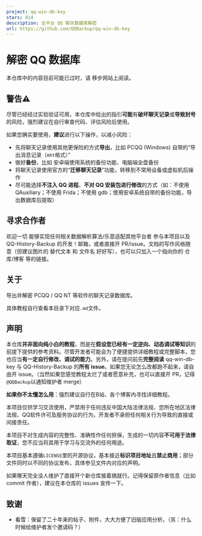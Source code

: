 ```yaml
---
project: qq-win-db-key
stars: 814
description: 全平台 QQ 聊天数据库解密
url: https://github.com/QQBackup/qq-win-db-key
---
```


解密 QQ 数据库
=========

本仓库中的内容目前可能已过时，请 移步网站上阅读。

警告⚠
---

尽管已经经过实验验证可用，本仓库中给出的指引**可能**有**破坏聊天记录**或**导致封号**的风险，强烈建议在自行审查代码、评估风险后使用。

如果您确实要使用，**建议**进行以下操作，以减小风险：

-   先将聊天记录使用其他更保险的方式**导出**，比如 PCQQ (Windows) 自带的“导出消息记录（`mht`格式）”
-   做好**备份**，比如 安卓端使用系统的备份功能、电脑端全盘备份
-   将聊天记录使用官方的“**迁移聊天记录**”功能，转移到不常用设备或虚拟机后操作
-   尽可能选择**不注入 QQ 进程**、**不对 QQ 安装包进行修改**的方式（如：不使用 QAuxiliary；不使用 Frida；不使用 gdb；使用安卓系统自带的备份功能，导出数据库后提取）

寻求合作者
-----

欢迎一切 能够实现任何相关数据解析算法/乐意适配其他平台者 参与本项目以及 QQ-History-Backup 的开发！邮箱，或者直接开 PR/issue。文档的写作风格随意（但建议图片的 替代文本 和 文件名 好好写），也可以只加入一个指向你的 仓库/博客 等的链接。

关于
--

导出并解密 PCQQ / QQ NT 等软件的聊天记录数据库。

具体教程自行查看本目录下对应`.md`文件。

声明
--

本仓库**并非面向纯小白的教程**，而是在**假设您已经有一定逆向、动态调试等知识**的前提下提供的参考资料。尽管开发者可能会为了便捷提供详细教程或完整脚本，您也应当**有一定自行修改、调试的能力**。另外，请在提问前先**完整阅读** qq-win-db-key 与 QQ-History-Backup 的**所有 issue**。如果您无论怎么改都跑不起来，请自由开 issue。（当然如果您感觉教程太烂了或者愿意补充，也可以直接开 PR，记得`@QQBackup`以通知维护者 merge）

**如果你不太懂怎么用**：强烈建议自行在B站、各个博客内寻找详细教程。

本项目仅供学习交流使用，严禁用于任何违反中国大陆法律法规、您所在地区法律法规、QQ软件许可及服务协议的行为，开发者不承担任何相关行为导致的直接或间接责任。

本项目不对生成内容的完整性、准确性作任何担保，生成的一切内容**不可用于法律取证**，您不应当将其用于学习与交流外的任何用途。

本项目基本遵循`LICENSE`里的开源协议，基本接近**标识项目地址**且**禁止商用**；部分文件同时以不同的协议发布，具体参见文件内对应的声明。

如果哪天完全没人维护了直接开个新仓库接着搞就行。记得保留原作者信息（比如 commit 作者），建议在本仓库的 issues 宣传一下。

致谢
--

-   看雪：保留了二十年来的帖子、附件，大大方便了旧版应用分析。（另：什么时候给维护者发个邀请码？）
